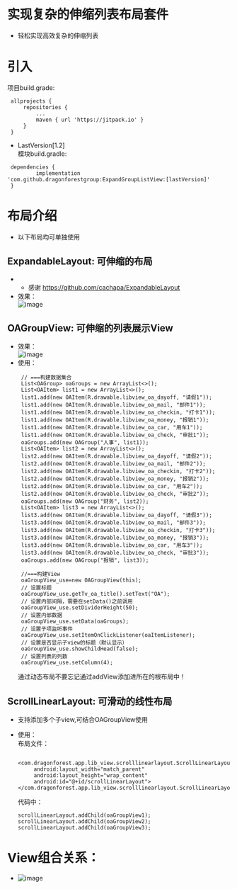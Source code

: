 # 实现复杂的伸缩列表布局套件
* 轻松实现高效复杂的伸缩列表

# 引入
   项目build.grade:
    
   ```
    allprojects {
		repositories {
			...
			maven { url 'https://jitpack.io' }
		}
	}
   ```
   * LastVersion[1.2]
   <br>模块build.gradle:
   ```
    dependencies {
	        implementation 'com.github.dragonforestgroup:ExpandGroupListView:[lastVersion]'
	}
   ```

# 布局介绍
 * 以下布局均可单独使用
 
## ExpandableLayout: 可伸缩的布局
* * 感谢 https://github.com/cachapa/ExpandableLayout  
* 效果：<br>
   ![image](lib_view/images/expandable.gif)
   
## OAGroupView: 可伸缩的列表展示View
* 效果：<br>
   ![image](lib_view/images/oagroup.gif)
* 使用：<br>
   ```
    // ===构建数据集合
    List<OAGroup> oaGroups = new ArrayList<>();
    List<OAItem> list1 = new ArrayList<>();
    list1.add(new OAItem(R.drawable.libview_oa_dayoff, "请假1"));
    list1.add(new OAItem(R.drawable.libview_oa_mail, "邮件1"));
    list1.add(new OAItem(R.drawable.libview_oa_checkin, "打卡1"));
    list1.add(new OAItem(R.drawable.libview_oa_money, "报销1"));
    list1.add(new OAItem(R.drawable.libview_oa_car, "用车1"));
    list1.add(new OAItem(R.drawable.libview_oa_check, "审批1"));
    oaGroups.add(new OAGroup("人事", list1));
    List<OAItem> list2 = new ArrayList<>();
    list2.add(new OAItem(R.drawable.libview_oa_dayoff, "请假2"));
    list2.add(new OAItem(R.drawable.libview_oa_mail, "邮件2"));
    list2.add(new OAItem(R.drawable.libview_oa_checkin, "打卡2"));
    list2.add(new OAItem(R.drawable.libview_oa_money, "报销2"));
    list2.add(new OAItem(R.drawable.libview_oa_car, "用车2"));
    list2.add(new OAItem(R.drawable.libview_oa_check, "审批2"));
    oaGroups.add(new OAGroup("财务", list2));
    List<OAItem> list3 = new ArrayList<>();
    list3.add(new OAItem(R.drawable.libview_oa_dayoff, "请假3"));
    list3.add(new OAItem(R.drawable.libview_oa_mail, "邮件3"));
    list3.add(new OAItem(R.drawable.libview_oa_checkin, "打卡3"));
    list3.add(new OAItem(R.drawable.libview_oa_money, "报销3"));
    list3.add(new OAItem(R.drawable.libview_oa_car, "用车3"));
    list3.add(new OAItem(R.drawable.libview_oa_check, "审批3"));
    oaGroups.add(new OAGroup("报销", list3));
     
    //===构建View   
    oaGroupView_use=new OAGroupView(this);
    // 设置标题
    oaGroupView_use.getTv_oa_title().setText("OA");
    // 设置内部间隔，需要在setData()之前调用
    oaGroupView_use.setDividerHeight(50);
    // 设置内部数据
    oaGroupView_use.setData(oaGroups);
    // 设置子项监听事件
    oaGroupView_use.setItemOnClickListener(oaItemListener);
    // 设置是否显示子view的标题（默认显示）
    oaGroupView_use.showChildHead(false);
    // 设置列表的列数
    oaGroupView_use.setColumn(4);
   ``` 
   通过动态布局不要忘记通过addView添加进所在的根布局中！
      
## ScrollLinearLayout: 可滑动的线性布局
* 支持添加多个子view,可结合OAGroupView使用
* 使用：<br>
    布局文件：
   ```
    <com.dragonforest.app.lib_view.scrolllinearlayout.ScrollLinearLayout
        android:layout_width="match_parent"
        android:layout_height="wrap_content"
        android:id="@+id/scrollLinearLayout"></com.dragonforest.app.lib_view.scrolllinearlayout.ScrollLinearLayout>
   ```
   
   代码中：
   ```
   scrollLinearLayout.addChild(oaGroupView1);
   scrollLinearLayout.addChild(oaGroupView2);
   scrollLinearLayout.addChild(oaGroupView3);
   ```
   
# View组合关系：

   * ![image](lib_view/images/jiegou.png)




